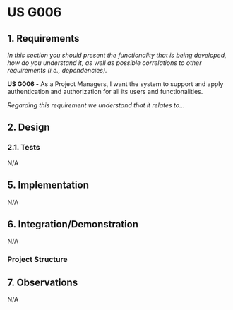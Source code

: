 # US G006

## 1. Requirements

*In this section you should present the functionality that is being developed, how do you understand it, as well as possible correlations to other requirements (i.e., dependencies).*

**US G006 -** As a Project Managers, I want the system to support and apply authentication and authorization for all its users and functionalities.

*Regarding this requirement we understand that it relates to...*

## 2. Design

### 2.1. Tests

N/A

## 5. Implementation

N/A

## 6. Integration/Demonstration

N/A

### Project Structure

## 7. Observations

N/A